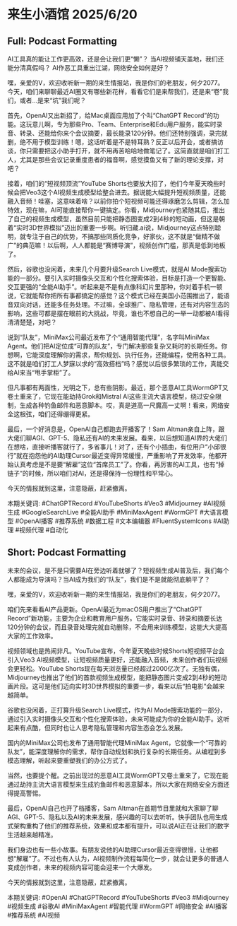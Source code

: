 # 来生小酒馆 2025/6/20

## Full: Podcast Formatting 

AI工具真的能让工作更高效，还是会让我们更“懒”？
当AI视频铺天盖地，我们还能分清真假吗？
AI作恶工具重出江湖，网络安全如何是好？

嘿，亲爱的V，欢迎收听新一期的来生情报站，我是你们的老朋友，何夕2077。今天，咱们来聊聊最近AI圈又有哪些新花样，看看它们是来帮我们，还是来“卷”我们，或者...是来“坑”我们呢？

首先，OpenAI又出新招了，给Mac桌面应用加了个叫“ChatGPT Record”的功能。这玩意儿啊，专为那些Pro、Team、Enterprise和Edu用户服务，能实时录音、转录、还能给你来个会议摘要，最长能录120分钟。他们还特别强调，录完就删，绝不用于模型训练！嗯，这话听着是不是特耳熟？反正以后开会，或者搞访谈，你只需要把这小助手打开，就不用再苦哈哈地做笔记了。这简直就是咱们打工人，尤其是那些会议记录重度患者的福音啊，感觉摸鱼又有了新的理论支撑，对吧？

接着，咱们的“短视频顶流”YouTube Shorts也要放大招了，他们今年夏天晚些时候会把Veo3这个AI视频生成模型给整合进去。据说能大幅提升短视频质量，还能融入音频！哇塞，这意味着啥？以前你拍个短视频可能还得琢磨怎么剪辑，怎么加特效，现在嘛，AI可能直接帮你一键搞定。你看，Midjourney也紧随其后，推出了自己的视频生成模型，虽然目前只能把静态图变成2到4秒的短动画，但这是朝着“实时3D世界模拟”迈出的重要一步啊。听归藏.ai说，Midjourney这点特别聪明，就专注于自己的优势，不搞那些同质化竞争，好家伙，这不就是“做精不做广”的典范嘛！以后啊，人人都能是“赛博导演”，视频创作门槛，那真是低到地板了。

然后，谷歌也没闲着，未来几个月要升级Search Live模式，就是AI Mode搜索功能的一部分。要引入实时摄像头交互和个性化搜索体验，目标是打造一个更智能、交互更强的“全能AI助手”。听起来是不是有点像科幻片里那种，你对着手机一顿说，它就能帮你把所有事都搞定的感觉？这个模式已经在美国小范围推出了，能语音双向对话，还能多任务处理。不过嘛，全球推广、隐私管理，还有对内容生态的影响，这些可都是摆在眼前的大挑战，毕竟，谁也不想自己的一举一动都被AI看得清清楚楚，对吧？

说到“队友”，MiniMax公司最近发布了个“通用智能代理”，名字叫MiniMax Agent。他们把AI定位成“可靠的队友”，专门解决那些复杂又耗时的长期任务。你想啊，它能深度理解你的需求，帮你规划、执行任务，还能编程，使用各种工具。这不就是咱们打工人梦寐以求的“高效搭档”吗？感觉以后很多繁琐的工作，真能交给AI来当“甩手掌柜”了。

但凡事都有两面性，光明之下，总有些阴影。最近，那个恶意AI工具WormGPT又卷土重来了，它现在能劫持Grok和Mistral AI这些主流大语言模型，绕过安全限制，生成各种钓鱼邮件和恶意脚本。哎，真是道高一尺魔高一丈啊！看来，网络安全这根弦，咱们还得绷得更紧。

最后，一个好消息是，OpenAI自己都跑去开播客了！Sam Altman亲自上阵，跟大佬们聊AGI、GPT-5、隐私还有AI的未来发展。看来，以后想知道AI界的大佬们在想啥，直接听播客就行了，多省事儿！对了，还有个小插曲，有位用户“小邱很行”就在抱怨他的AI助理Cursor最近变得异常缓慢，严重影响了开发效率，他都开始认真考虑是不是要“解雇”这位“首席员工”了。你看，再厉害的AI工具，也有“掉链子”的时候，所以咱们对AI，还是得保持一份理性和平常心。

今天的情报就到这里，注意隐蔽，赶紧撤离。

本期关键词:
#ChatGPTRecord
#YouTubeShorts
#Veo3
#Midjourney
#AI视频生成
#GoogleSearchLive
#全能AI助手
#MiniMaxAgent
#WormGPT
#大语言模型
#OpenAI播客
#推荐系统
#数据工程
#文本编辑器
#FluentSystemIcons
#AI助理
#视频代理
#自动化

## Short: Podcast Formatting 

未来的会议，是不是只需要AI在旁边听着就够了？短视频生成AI普及后，我们每个人都能成为导演吗？当AI成为我们的“队友”，我们是不是就能彻底躺平了？

嘿，亲爱的V，欢迎收听新一期的来生情报站，我是你们的老朋友，何夕2077。

咱们先来看看AI产品更新。OpenAI最近为macOS用户推出了“ChatGPT Record”新功能，主要为企业和教育用户服务。它能实时录音、转录和摘要长达120分钟的会议，而且录音处理完就自动删除，不会用来训练模型，这能大大提高大家的工作效率。

视频领域也是热闹非凡。YouTube宣布，今年夏天晚些时候Shorts短视频平台会引入Veo3 AI视频模型，让短视频质量更好，还能融入音频，未来创作者们玩视频会更轻松。YouTube Shorts现在每天浏览量已经超过2000亿次了。无独有偶，Midjourney也推出了他们的首款视频生成模型，能把静态图片变成2到4秒的短动画片段。这可是他们迈向实时3D世界模拟的重要一步，看来以后“拍电影”会越来越简单。

谷歌也没闲着，正打算升级Search Live模式，作为AI Mode搜索功能的一部分，通过引入实时摄像头交互和个性化搜索体验，未来可能成为你的全能AI助手。这听起来有点酷，但同时也让人思考隐私管理和内容生态会怎么发展。

国内的MiniMax公司也发布了通用智能代理MiniMax Agent，它就像一个“可靠的队友”，能深度理解你的需求，帮你自动规划和执行复杂的长期任务。从编程到多模态理解，听起来要重塑我们的办公方式了。

当然，也要提个醒。之前出现过的恶意AI工具WormGPT又卷土重来了，它现在能通过劫持主流大语言模型来生成钓鱼邮件和恶意脚本，所以大家在网络安全方面还得提高警惕。

最后，OpenAI自己也开了档播客，Sam Altman在首期节目里就和大家聊了聊AGI、GPT-5、隐私以及AI的未来发展，感兴趣的可以去听听。快手团队也用生成式架构重构了他们的推荐系统，效果和成本都有提升，可以说AI正在让我们的数字生活越来越精准。

我们身边也有一些小故事。有朋友说他的AI助理Cursor最近变得很慢，让他都想“解雇”了。不过也有人认为，AI视频制作流程每简化一步，就会让更多的普通人变成创作者，未来的视频内容可能会迎来一个大爆发。

今天的情报就到这里，注意隐蔽，赶紧撤离。

本期关键词:
#OpenAI
#ChatGPTRecord
#YouTubeShorts
#Veo3
#Midjourney
#视频生成
#谷歌AI
#MiniMaxAgent
#智能代理
#WormGPT
#网络安全
#AI播客
#推荐系统
#AI视频